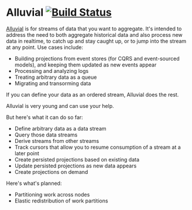 Alluvial [![Build Status](https://ci.appveyor.com/api/projects/status/github/jonsequitur/alluvial?svg=true)](https://ci.appveyor.com/project/jonsequitur/alluvial)
========

[Alluvial](http://en.wiktionary.org/wiki/alluvial) is for streams of data that you want to aggregate. It's intended to address the need to both aggregate historical data and also process new data in realtime, to catch up and stay caught up, or to jump into the stream at any point. Use cases include: 

* Building projections from event stores (for CQRS and event-sourced models), and keeping them updated as new events appear
* Processing and analyzing logs 
* Treating arbitrary data as a queue 
* Migrating and transorming data

If you can define your data as an ordered stream, Alluvial does the rest. 

Alluvial is very young and can use your help.

But here's what it can do so far:

* Define arbitrary data as a data stream
* Query those data streams
* Derive streams from other streams
* Track cursors that allow you to resume consumption of a stream at a later point
* Create persisted projections based on existing data
* Update persisted projections as new data appears
* Create projections on demand

Here's what's planned:

* Partitioning work across nodes
* Elastic redistribution of work partitions

